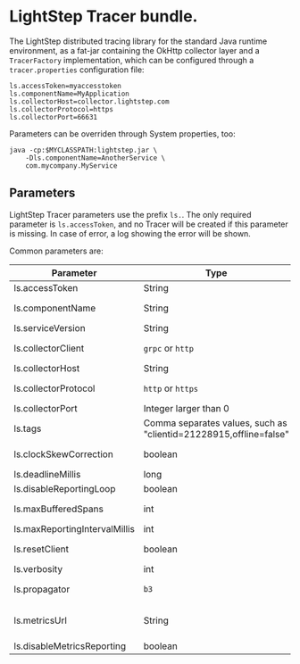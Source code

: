# LightStep Tracer bundle.

The LightStep distributed tracing library for the standard Java runtime environment, as a fat-jar containing the
OkHttp collector layer and a `TracerFactory` implementation, which can be configured through a `tracer.properties`
configuration file:

```properties
ls.accessToken=myaccesstoken
ls.componentName=MyApplication
ls.collectorHost=collector.lightstep.com
ls.collectorProtocol=https
ls.collectorPort=66631
``` 

Parameters can be overriden through System properties, too:

```
java -cp:$MYCLASSPATH:lightstep.jar \
	-Dls.componentName=AnotherService \
	com.mycompany.MyService
```

## Parameters

LightStep Tracer parameters use the prefix `ls.`. The only required parameter is `ls.accessToken`, and no Tracer will be created if this parameter is missing. In case of error, a log showing the error will be shown.

Common parameters are:

|Parameter | Type| Default| Description|
|----------|-----|--------|------------|
|ls.accessToken | String| (required) | access token for the collector |
|ls.componentName | String| name of the java command | the service name |
|ls.serviceVersion | String| `<null>` | sets the `service.version` tag |
|ls.collectorClient | `grpc` or `http` | `http` | how spans are sent to the collector | 
|ls.collectorHost | String| `collector.lightstep.com` | the collector host |
|ls.collectorProtocol | `http` or `https`| `https` | the protocol to use for the `http` collector client |
|ls.collectorPort | Integer larger than 0| 80 or 443 | the collector port |
|ls.tags | Comma separates values, such as "clientid=21228915,offline=false" | | global tags |
|ls.clockSkewCorrection | boolean | true | if clock skew should be corrected
|ls.deadlineMillis | long | 30000 | timeout for sending spans | 
|ls.disableReportingLoop | boolean | false | if reporting should be disabled |
|ls.maxBufferedSpans | int | 1000 | maximum number of spans to buffer |
|ls.maxReportingIntervalMillis | int | 3000 | maximum reporting interval |
|ls.resetClient | boolean | true | if the collection to the collector should be reset each time | 
|ls.verbosity | int | 1 | the logging verbosity | 
|ls.propagator | `b3` | LightStep | the propagator to use for HTTP headers |
|ls.metricsUrl | String | | full url for metrics reporting, such as "https://myhost:myport/metrics" |
|ls.disableMetricsReporting | boolean | false | disables metrics reporting |  
